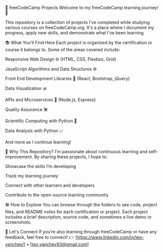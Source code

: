 📘 freeCodeCamp Projects
Welcome to my freeCodeCamp learning journey! 🚀

This repository is a collection of projects I've completed while studying various courses on freeCodeCamp.org. It's a place where I document my progress, apply new skills, and demonstrate what I've been learning.

📚 What You'll Find Here
Each project is organized by the certification or course it belongs to. Some of the areas covered include:

Responsive Web Design 🌐 (HTML, CSS, Flexbox, Grid)

JavaScript Algorithms and Data Structures ⚙️

Front End Development Libraries 🧩 (React, Bootstrap, jQuery)

Data Visualization 📊

APIs and Microservices 🔌 (Node.js, Express)

Quality Assurance 🛠️

Scientific Computing with Python 🐍

Data Analysis with Python 📈

And more as I continue learning!

🎯 Why This Repository?
I'm passionate about continuous learning and self-improvement. By sharing these projects, I hope to:

Showcase the skills I’m developing

Track my learning journey

Connect with other learners and developers

Contribute to the open-source learning community

🛠️ How to Explore
You can browse through the folders to see code, project files, and README notes for each certification or project. Each project includes a brief description, source code, and sometimes a live demo or screenshots.

🙌 Let's Connect
If you’re also learning through freeCodeCamp or have any feedback, feel free to connect!
👉 [https://www.linkedin.com/in/teo-yanchev/] • [teo.yanchev93@gmail.com]
